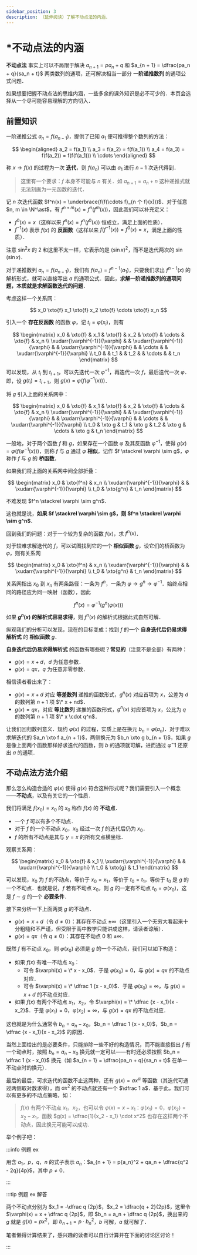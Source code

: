 ```yaml
---
sidebar_position: 3
description: （延伸阅读）了解不动点法的内涵．
---
```


# *不动点法的内涵

**不动点法** 事实上可以不局限于解决 $a_{n + 1} = pa_n + q$ 和 $a_{n + 1} = \dfrac{pa_n + q}{sa_n + t}$ 两类数列的通项，还可解决相当一部分 **一阶递推数列** 的通项公式问题．

如果想要把握不动点法的思维内涵，一些多余的课外知识是必不可少的．本页会选择从一个尽可能容易理解的方向切入．

## 前置知识

一阶递推公式 $a_n = f(a_{n - 1})$，提供了已知 $a_1$ 便可推得整个数列的方法：

$$
\begin{aligned}
a_2 = f(a_1) \\
a_3 = f(a_2) = f(f(a_1)) \\
a_4 = f(a_3) = f(f(a_2)) = f(f(f(a_1))) \\
\cdots
\end{aligned}
$$

称 $x \to f(x)$ 的过程为一次 **迭代**，则 $f(a_n)$ 可以由 $a_1$ 进行 $n - 1$ 次迭代得到．

> 这里有一个要求：$f$ 本身不可能与 $n$ 有关．如 $a_{n + 1} = a_n + n$ 这种递推式就无法刻画为一元函数的迭代．

记 $n$ 次迭代函数 $f^n(x) = \underbrace{f(f(\cdots f}_{n 个 f}(x)))$．对于任意 $n, m \in \N^\ast$，有 $f^{n + m}(x) = f^n(f^m(x))$，因此我们可以补充定义：

- $f^0(x) = x$（这样以来 $f^n(x) = f^n(f^0(x))$ 恒成立，满足上面的性质）．
- $f^{-1}(x)$ 表示 $f(x)$ 的 **反函数**（这样以来 $f(f^{-1}(x)) = f^0(x) = x$，满足上面的性质）．

注意 $\sin^2 x$ 的 $2$ 和这里不太一样，它表示的是 $(\sin x)^2$，而不是迭代两次的 $\sin(\sin x)$．

对于递推数列 $a_n = f(a_{n - 1})$，我们有 $f(a_n) = f^{n - 1}(a_1)$，只要我们求出 $f^{n - 1}(x)$ 的解析形式，就可以直接写出 $a$ 的通项公式．因此，**求解一阶递推数列的通项问题，本质就是求解函数迭代的问题**．

考虑这样一个关系网：

$$
x_0 \xto{f} x_1 \xto{f} x_2 \xto{f} \cdots \xto{f} x_n
$$

引入一个 **存在反函数** 的函数 $\varphi$，记 $t_i = \varphi(x_i)$，则有

$$
\begin{matrix}
x_0 & \xto{f} & x_1 & \xto{f} & x_2 & \xto{f} & \cdots & \xto{f} & x_n \\
\xudarr{\varphi^{-1}}{\varphi} & & \xudarr{\varphi^{-1}}{\varphi} & & \xudarr{\varphi^{-1}}{\varphi} & & \cdots & & \xudarr{\varphi^{-1}}{\varphi} \\
t_0 & & t_1 & & t_2 & & \cdots & & t_n
\end{matrix}
$$

可以发现，从 $t_i$ 到 $t_{i + 1}$，可以先迭代一次 $\varphi^{-1}$，再迭代一次 $f$，最后迭代一次 $\varphi$．即，设 $g(t_i) = t_{i + 1}$，则 $g(x) = \varphi(f(\varphi^{-1}(x)))$．

将 $g$ 引入上面的关系网中：

$$
\begin{matrix}
x_0 & \xto{f} & x_1 & \xto{f} & x_2 & \xto{f} & \cdots & \xto{f} & x_n \\
\xudarr{\varphi^{-1}}{\varphi} & & \xudarr{\varphi^{-1}}{\varphi} & & \xudarr{\varphi^{-1}}{\varphi} & & \cdots & & \xudarr{\varphi^{-1}}{\varphi} \\
t_0 & \xto g & t_1 & \xto g & t_2 & \xto g & \cdots & \xto g & t_n
\end{matrix}
$$

一般地，对于两个函数 $f$ 和 $g$，如果存在一个函数 $\varphi$ 及其反函数 $\varphi^{-1}$，使得 $g(x) = \varphi(f(\varphi^{-1}(x)))$，则称 $f$ 与 $g$ 通过 $\varphi$ **相似**，记作 $f \stackrel \varphi \sim g$，$\varphi$ 称作 $f$ 与 $g$ 的 **桥函数**．

如果我们将上面的关系网中间全部折叠：

$$
\begin{matrix}
x_0 & \xto{f^n} & x_n \\
\xudarr{\varphi^{-1}}{\varphi} & & \xudarr{\varphi^{-1}}{\varphi} \\
t_0 & \xto{g^n} & t_n
\end{matrix}
$$

不难发现 $f^n \stackrel \varphi \sim g^n$．

这也就是说，**如果 $f \stackrel \varphi \sim g$，则 $f^n \stackrel \varphi \sim g^n$**．

回到我们的问题：对于一个较为复杂的函数 $f(x)$，求 $f^n(x)$．

对于较难求解迭代的 $f$，可以试图找到它的一个 **相似函数** $g$，设它们的桥函数为 $\varphi$，则有关系网

$$
\begin{matrix}
x_0 & \xto{f^n} & x_n \\
\xudarr{\varphi^{-1}}{\varphi} & & \xudarr{\varphi^{-1}}{\varphi} \\
t_0 & \xto{g^n} & t_n
\end{matrix}
$$

关系网指出 $x_0$ 到 $x_n$ 有两条路径：一条为 $f^n$，一条为 $\varphi \to g^n \to \varphi^{-1}$．始终点相同的路径应为同一映射（函数），因此

$$
f^n(x) = \varphi^{-1}(g^n(\varphi(x)))
$$

如果 **$g^n(x)$ 的解析式容易求得**，则 $f^n(x)$ 的解析式根据此式自然可解．

纵观我们的分析可以发现，现在的目标变成：找到 $f$ 的一个 **自身迭代后仍易求得解析式** 的 **相似函数** $g$．

**自身迭代后仍易求得解析式** 的函数有哪些呢？**常见的**（注意不是全部）有两种：

- $g(x) = x + d$，$d$ 为任意参数．
- $g(x) = qx$，$q$ 为任意非零参数．

相信读者看出来了：

- $g(x) = x + d$ 对应 **等差数列** 递推的函数形式，$g^n(x)$ 对应首项为 $x$，公差为 $d$ 的数列第 $n + 1$ 项 $\* x + nd$．
- $g(x) = qx$，对应 **等比数列** 递推的函数形式，$g^n(x)$ 对应首项为 $x$，公比为 $q$ 的数列第 $n + 1$ 项 $\* x \cdot q^n$．

让我们回归数列意义．规约 $\varphi(x)$ 的过程，实质上是在换元 $b_n = \varphi(a_n)$．对于难以求解迭代的 $a_n \xto f a_{n + 1}$，两侧换元为 $b_n \xto g b_{n + 1}$，如果 $g$ 是像上面两个函数那样好求迭代的函数，则 $b$ 的通项就可解，进而通过 $\varphi^-1$ 还原出 $a$ 的通项．

## 不动点法方法介绍

那么怎么构造合适的 $\varphi(x)$ 使得 $g(x)$ 符合这种形式呢？我们需要引入一个概念——**不动点**，以及有关它的一个性质．

我们将满足 $f(x_0) = x_0$ 的 $x_0$ 称作 $f(x)$ 的 **不动点**．

- 一个 $f$ 可以有多个不动点．
- 对于 $f$ 的一个不动点 $x_0$，$x_0$ 经过一次 $f$ 的迭代后仍为 $x_0$．
- $f$ 的所有不动点是其与 $y = x$ 的所有交点横坐标．

观察关系网：

$$
\begin{matrix}
x_0 & \xto{f} & x_1 \\
\xudarr{\varphi^{-1}}{\varphi} & & \xudarr{\varphi^{-1}}{\varphi} \\
t_0 & \xto{g} & t_1
\end{matrix}
$$

可以发现，$x_0$ 为 $f$ 的不动点，等价于 $x_0 = x_1$，等价于 $t_0 = t_1$，等价于 $t_0$ 是 $g$ 的一个不动点．也就是说，$f$ 若有不动点 $x_0$，则 $g$ 的一定有不动点 $t_0 = \varphi(x_0)$，这是 $f \sim g$ 的一个 **必要条件**．

接下来分析一下上面两类 $g$ 的不动点．

- $g(x) = x + d$（令 $d \ne 0$）：其存在不动点 $\pm \infty$（这里引入一个无穷大看起来十分粗糙和不严谨，但受限于高中教学只能讲成这样，请读者谅解）．
- $g(x) = qx$（令 $q \ne 0$）：其存在不动点 $0$ 和 $\pm \infty$．

既然 $f$ 有不动点 $x_0$，则 $\varphi(x_0)$ 必须是 $g$ 的一个不动点，我们可以如下构造：

- 如果 $f(x)$ 有唯一不动点 $x_0$：
	- 可令 $\varphi(x) = \* x - x_0$．于是 $\varphi(x_0) = 0$，与 $g(x) = qx$ 的不动点对应．
	- 可令 $\varphi(x) = \* \dfrac 1 {x - x_0}$．于是 $\varphi(x_0) = \infty$，与 $g(x) = x + d$ 的不动点对应．
- 如果 $f(x)$ 有两个不动点 $x_1$，$x_2$，令 $\varphi(x) = \* \dfrac {x - x_1}{x - x_2}$．于是 $\varphi(x_1) = 0$，$\varphi(x_2) = \infty$，与 $g(x) = qx$ 的不动点对应．

这也就是为什么通常令 $b_n = a_n - x_0$，$b_n = \dfrac 1 {x - x_0}$，$b_n = \dfrac {x - x_1}{x - x_2}$ 的原因．

当然上面给出的是必要条件，只能排除一些不好的构造情况，而不能直接指出 $f$ 有一个动点时，按照 $b_n = a_n - x_0$ 换元就一定可以——有时还必须按照 $b_n = \dfrac 1 {x - x_0}$ 换元（如 $a_{n + 1} = \dfrac{pa_n + q}{sa_n + t}$ 在单一不动点时的换元）．

最后的最后，可求迭代的函数不止这两种，还有 $g(x) = ax^\alpha$ 等函数（其迭代可通过两侧取对数求得），而 $ax^2$ 的不动点就还有一个 $\dfrac 1 a$．基于此，我们可以有更多的不动点策略，如：

> $f(x)$ 有两个不动点 $x_1$，$x_2$，也可以令 $\varphi(x) = x - x_1$：$\varphi(x_1) = 0$，$\varphi(x_2) = x_2 - x_1$，函数 $g(x) = \dfrac{1}{x_2 - x_1} \cdot x^2$ 也存在这样两个不动点，因此换元可能可以成功．

举个例子吧：

:::info 例题 ex

用含 $a_1$，$p$，$q$，$n$ 的式子表示 $a_n$：$a_{n + 1} = p{a_n}^2 + qa_n + \dfrac{q^2 - 2q}{4p}$，其中 $p \ne 0$．

:::

:::tip 例题 ex 解答

两个不动点分别为 $x_1 = -\dfrac q {2p}$，$x_2 = \dfrac{q + 2}{2p}$，这里令 $\varphi(x) = x + \dfrac q {2p}$，即 $b_n = a_n + \dfrac q {2p}$，换出来的 $g$ 就是 $g(x) = px^2$，即 $b_{n + 1} = p \cdot {b_n}^2$，$b$ 可解，$a$ 就可解了．

笔者懒得计算结果了，感兴趣的读者可以自行计算并在下面的讨论区讨论！

:::
